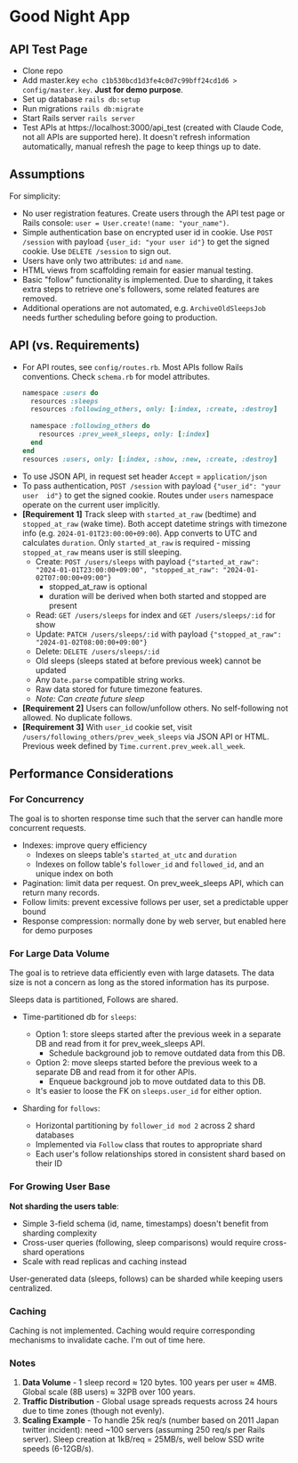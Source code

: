 # Good Night App

## API Test Page

- Clone repo
- Add master.key `echo c1b530bcd1d3fe4c0d7c99bff24cd1d6 > config/master.key`.
  **Just for demo purpose**.
- Set up database `rails db:setup`
- Run migrations `rails db:migrate`
- Start Rails server `rails server`
- Test APIs at https://localhost:3000/api_test (created with Claude Code,
  not all APIs are supported here). It doesn't refresh information
  automatically, manual refresh the page to keep things up to date.

## Assumptions

For simplicity:

- No user registration features. Create users through the API test page
  or Rails console: `user = User.create!(name: "your_name")`.
- Simple authentication base on encrypted user id in cookie. Use
  `POST /session` with payload `{user_id: "your user id"}` to get the signed
  cookie. Use `DELETE /session` to sign out.
- Users have only two attributes: `id` and `name`.
- HTML views from scaffolding remain for easier manual testing.
- Basic "follow" functionality is implemented. Due to sharding, it takes extra
  steps to retrieve one's followers, some related features are removed.
- Additional operations are not automated, e.g. `ArchiveOldSleepsJob` needs
  further scheduling before going to production.

## API (vs. Requirements)

- For API routes, see `config/routes.rb`. Most APIs follow Rails conventions.
  Check `schema.rb` for model attributes.
  ```ruby
  namespace :users do
    resources :sleeps
    resources :following_others, only: [:index, :create, :destroy]
    
    namespace :following_others do
      resources :prev_week_sleeps, only: [:index]
    end
  end
  resources :users, only: [:index, :show, :new, :create, :destroy]
  ```
- To use JSON API, in request set header `Accept` = `application/json`
- To pass authentication, `POST /session` with payload `{"user_id": "your user 
id"}` to get the signed cookie. Routes under `users`
  namespace operate on the current user implicitly.
- **[Requirement 1]** Track sleep with `started_at_raw` (bedtime) and
  `stopped_at_raw` (wake time). Both accept datetime strings with timezone
  info (e.g. `2024-01-01T23:00:00+09:00`). App converts to UTC and calculates
  `duration`. Only `started_at_raw` is required - missing `stopped_at_raw` means
  user is still sleeping.
    - Create: `POST /users/sleeps` with payload `{"started_at_raw": 
    "2024-01-01T23:00:00+09:00", "stopped_at_raw": "2024-01-02T07:00:00+09:00"}`
      - stopped_at_raw is optional
      - duration will be derived when both started and stopped are present
    - Read: `GET /users/sleeps` for index and `GET /users/sleeps/:id` for show
    - Update: `PATCH /users/sleeps/:id` with payload `{"stopped_at_raw": "2024-01-02T08:00:00+09:00"}`
    - Delete: `DELETE /users/sleeps/:id`
    - Old sleeps (sleeps stated at before previous week) cannot be updated
    - Any `Date.parse` compatible string works.
    - Raw data stored for future timezone features.
    - _Note: Can create future sleep_
- **[Requirement 2]** Users can follow/unfollow others. No self-following not
  allowed. No duplicate follows.
- **[Requirement 3]** With `user_id` cookie set, visit
  `/users/following_others/prev_week_sleeps` via JSON API or HTML. Previous week
  defined by `Time.current.prev_week.all_week`.

## Performance Considerations

### For Concurrency

The goal is to shorten response time such that the server can handle more
concurrent requests.

- Indexes: improve query efficiency
    - Indexes on sleeps table's `started_at_utc` and `duration`
    - Indexes on follow table's `follower_id` and `followed_id`, and an unique
      index on both
- Pagination: limit data per request. On prev_week_sleeps API, which can
  return many records.
- Follow limits: prevent excessive follows per user, set a predictable upper
  bound
- Response compression: normally done by web server, but enabled here for demo
  purposes

### For Large Data Volume

The goal is to retrieve data efficiently even with large datasets. The data
size is not a concern as long as the stored information has its purpose.

Sleeps data is partitioned, Follows are shared.

- Time-partitioned db for `sleeps`:
    - Option 1: store sleeps started after the previous week in a
      separate DB and read from it for prev_week_sleeps API.
        - Schedule background job to remove outdated data from this DB.
    - Option 2: move sleeps started before the previous week to a
      separate DB and read from it for other APIs.
        - Enqueue background job to move outdated data to this DB.
    - It's easier to loose the FK on `sleeps.user_id` for either option.

- Sharding for `follows`:
    - Horizontal partitioning by `follower_id mod 2` across 2 shard databases
    - Implemented via `Follow` class that routes to appropriate shard
    - Each user's follow relationships stored in consistent shard based on their
      ID

### For Growing User Base

**Not sharding the users table**:

- Simple 3-field schema (id, name, timestamps) doesn't benefit from sharding
  complexity
- Cross-user queries (following, sleep comparisons) would require
  cross-shard operations
- Scale with read replicas and caching instead

User-generated data (sleeps, follows) can be sharded while keeping users
centralized.

### Caching

Caching is not implemented. Caching would require corresponding mechanisms to
invalidate cache. I'm out of time here.

### Notes

1. **Data Volume** - 1 sleep record ≈ 120 bytes. 100 years per user ≈ 4MB.
   Global scale (8B users) ≈ 32PB over 100 years.
2. **Traffic Distribution** - Global usage spreads requests across 24 hours due
   to time zones (though not evenly).
3. **Scaling Example** - To handle 25k req/s (number based on 2011 Japan
   twitter incident): need ~100 servers (assuming 250 req/s per Rails server).
   Sleep creation at 1kB/req = 25MB/s, well below SSD write speeds (6-12GB/s).
